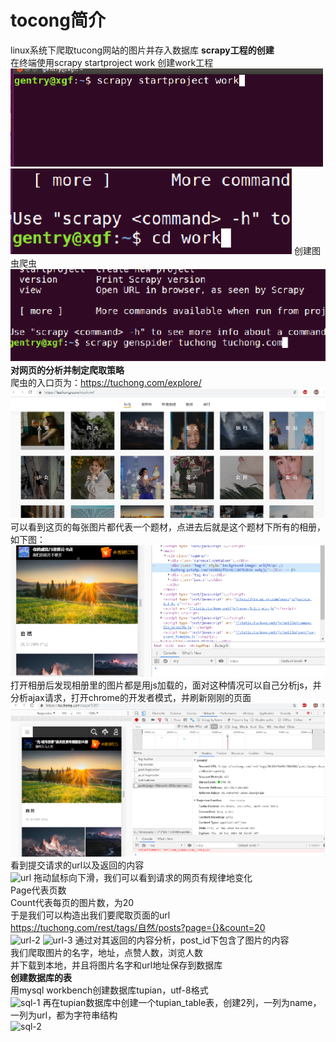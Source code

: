 # tocong简介
linux系统下爬取tucong网站的图片并存入数据库
**scrapy工程的创建**  
在终端使用scrapy startproject work 创建work工程  
![创建工程](https://github.com/Ccxcui/tocong/blob/main/show/%E5%9B%BE%E7%89%871.png)  
![打开工程](https://github.com/Ccxcui/tocong/blob/main/show/%E5%9B%BE%E7%89%872.png)
创建图虫爬虫  
![图虫爬虫](https://github.com/Ccxcui/tocong/blob/main/show/%E5%9B%BE%E7%89%873.png)
**对网页的分析并制定爬取策略**  
爬虫的入口页为：https://tuchong.com/explore/  
![网页入口](https://github.com/Ccxcui/tocong/blob/main/show/%E5%9B%BE%E7%89%874.png)
可以看到这页的每张图片都代表一个题材，点进去后就是这个题材下所有的相册，如下图：  
![网页结构](https://github.com/Ccxcui/tocong/blob/main/show/%E5%9B%BE%E7%89%875.png)
打开相册后发现相册里的图片都是用js加载的，面对这种情况可以自己分析js，并分析ajax请求，打开chrome的开发者模式，并刷新刚刚的页面  
![网页刷新后](https://github.com/Ccxcui/tocong/blob/main/show/%E5%9B%BE%E7%89%876.png)
看到提交请求的url以及返回的内容  
![url]()
拖动鼠标向下滑，我们可以看到请求的网页有规律地变化  
Page代表页数  
Count代表每页的图片数，为20  
于是我们可以构造出我们要爬取页面的url  
https://tuchong.com/rest/tags/自然/posts?page={}&count=20  
![url-2]()
![url-3]()
通过对其返回的内容分析，post_id下包含了图片的内容  
我们爬取图片的名字，地址，点赞人数，浏览人数  
并下载到本地，并且将图片名字和url地址保存到数据库  
**创建数据库的表**  
用mysql workbench创建数据库tupian，utf-8格式  
![sql-1]()
再在tupian数据库中创建一个tupian_table表，创建2列，一列为name，一列为url，都为字符串结构  
![sql-2]()
